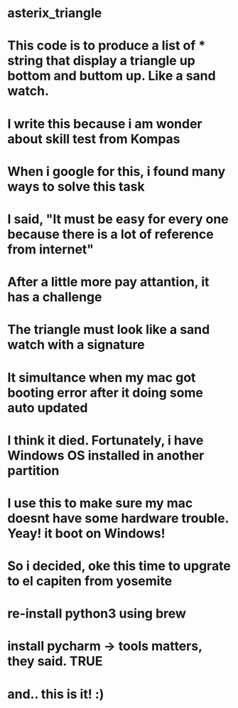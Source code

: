 # asterix_triangle
# This code is to produce a list of * string that display a triangle up bottom and buttom up. Like a sand watch.
# I write this because i am wonder about skill test from Kompas

# When i google for this, i found many ways to solve this task
# I said, "It must be easy for every one because there is a lot of reference from internet"
# After a little more pay attantion, it has a challenge
# The triangle must look like a sand watch with a signature

# It simultance when my mac got booting error after it doing some auto updated
# I think it died. Fortunately, i have Windows OS installed in another partition
# I use this to make sure my mac doesnt have some hardware trouble. Yeay! it boot on Windows!
# So i decided, oke this time to upgrate to el capiten from yosemite

# re-install python3 using brew
# install pycharm -> tools matters, they said. TRUE
# and.. this is it! :)
